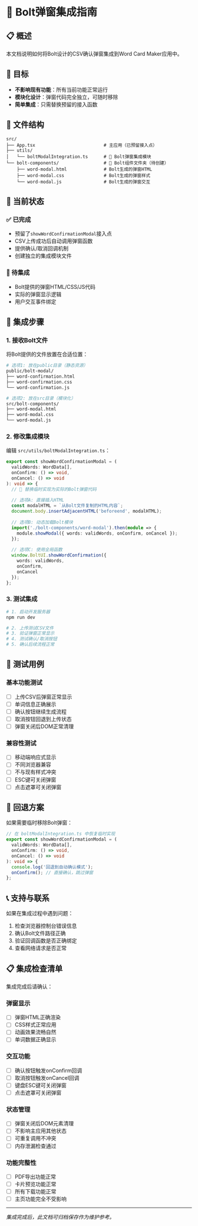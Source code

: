 # 🔗 Bolt弹窗集成指南

## 📋 概述

本文档说明如何将Bolt设计的CSV确认弹窗集成到Word Card Maker应用中。

## 🎯 目标

- **不影响现有功能**：所有当前功能正常运行
- **模块化设计**：弹窗代码完全独立，可随时移除
- **简单集成**：只需替换预留的接入函数

## 📁 文件结构

```
src/
├── App.tsx                          # 主应用（已预留接入点）
├── utils/
│   └── boltModalIntegration.ts      # 🔗 Bolt弹窗集成模块
└── bolt-components/                 # 📂 Bolt组件文件夹（待创建）
    ├── word-modal.html              # Bolt生成的弹窗HTML
    ├── word-modal.css               # Bolt生成的弹窗样式
    └── word-modal.js                # Bolt生成的弹窗交互
```

## 🔄 当前状态

### ✅ 已完成
- 预留了`showWordConfirmationModal`接入点
- CSV上传成功后自动调用弹窗函数
- 提供确认/取消回调机制
- 创建独立的集成模块文件

### 🚧 待集成
- Bolt提供的弹窗HTML/CSS/JS代码
- 实际的弹窗显示逻辑
- 用户交互事件绑定

## 📝 集成步骤

### 1. 接收Bolt文件
将Bolt提供的文件放置在合适位置：
```bash
# 选项1: 放在public目录（静态资源）
public/bolt-modal/
├── word-confirmation.html
├── word-confirmation.css
└── word-confirmation.js

# 选项2: 放在src目录（模块化）
src/bolt-components/
├── word-modal.html
├── word-modal.css
└── word-modal.js
```

### 2. 修改集成模块
编辑 `src/utils/boltModalIntegration.ts`：

```typescript
export const showWordConfirmationModal = (
  validWords: WordData[],
  onConfirm: () => void,
  onCancel: () => void
): void => {
  // 🔄 替换临时实现为实际的Bolt弹窗代码
  
  // 选项A: 直接插入HTML
  const modalHTML = `从Bolt文件复制的HTML内容`;
  document.body.insertAdjacentHTML('beforeend', modalHTML);
  
  // 选项B: 动态加载Bolt模块
  import('./bolt-components/word-modal').then(module => {
    module.showModal({ words: validWords, onConfirm, onCancel });
  });
  
  // 选项C: 使用全局函数
  window.BoltUI.showWordConfirmation({
    words: validWords,
    onConfirm,
    onCancel
  });
};
```

### 3. 测试集成
```bash
# 1. 启动开发服务器
npm run dev

# 2. 上传测试CSV文件
# 3. 验证弹窗正常显示
# 4. 测试确认/取消按钮
# 5. 确认后续流程正常
```

## 🧪 测试用例

### 基本功能测试
- [ ] 上传CSV后弹窗正常显示
- [ ] 单词信息正确展示
- [ ] 确认按钮继续生成流程
- [ ] 取消按钮回退到上传状态
- [ ] 弹窗关闭后DOM正常清理

### 兼容性测试  
- [ ] 移动端响应式显示
- [ ] 不同浏览器兼容
- [ ] 不与现有样式冲突
- [ ] ESC键可关闭弹窗
- [ ] 点击遮罩可关闭弹窗

## 🔧 回退方案

如果需要临时移除Bolt弹窗：

```typescript
// 在 boltModalIntegration.ts 中恢复临时实现
export const showWordConfirmationModal = (
  validWords: WordData[],
  onConfirm: () => void,
  onCancel: () => void
): void => {
  console.log('回退到自动确认模式');
  onConfirm(); // 直接确认，跳过弹窗
};
```

## 📞 支持与联系

如果在集成过程中遇到问题：
1. 检查浏览器控制台错误信息
2. 确认Bolt文件路径正确
3. 验证回调函数是否正确绑定
4. 查看网络请求是否正常

## 📋 集成检查清单

集成完成后请确认：

### 弹窗显示
- [ ] 弹窗HTML正确渲染
- [ ] CSS样式正常应用
- [ ] 动画效果流畅自然
- [ ] 单词数据正确显示

### 交互功能
- [ ] 确认按钮触发onConfirm回调
- [ ] 取消按钮触发onCancel回调
- [ ] 键盘ESC键可关闭弹窗
- [ ] 点击遮罩可关闭弹窗

### 状态管理
- [ ] 弹窗关闭后DOM元素清理
- [ ] 不影响主应用其他状态
- [ ] 可重复调用不冲突
- [ ] 内存泄漏检查通过

### 功能完整性
- [ ] PDF导出功能正常
- [ ] 卡片预览功能正常
- [ ] 所有下载功能正常
- [ ] 主页功能完全不受影响

---

*集成完成后，此文档可归档保存作为维护参考。* 